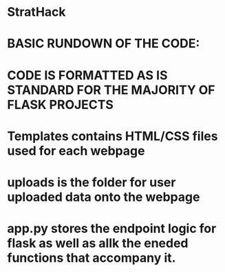 # StratHack
# BASIC RUNDOWN OF THE CODE:
# CODE IS FORMATTED AS IS STANDARD FOR THE MAJORITY OF FLASK PROJECTS
# Templates contains HTML/CSS files used for each webpage
# uploads is the folder for user uploaded data onto the webpage
# app.py stores the endpoint logic for flask as well as allk the eneded functions that accompany it.
